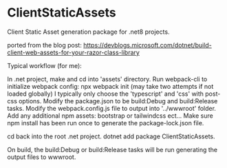 # ClientStaticAssets
Client Static Asset generation package for .net8 projects.

ported from the blog post:
https://devblogs.microsoft.com/dotnet/build-client-web-assets-for-your-razor-class-library

Typical workflow (for me):

In .net project, make and cd into 'assets' directory.
Run webpack-cli to initialize webpack config: npx webpack init (may take two attempts if not loaded globally)
I typically only choose the 'typescript' and 'css' with post-css options.
Modify the package.json to be build:Debug and build:Release tasks.
Modify the webpack.config.js file to output into '../wwwroot' folder.
Add any additional npm assets: bootstrap or tailwindcss ect...
Make sure npm install has been run once to generate the package-lock.json file.

cd back into the root .net project.
dotnet add package ClientStaticAssets.

On build, the build:Debug or build:Release tasks will be run generating the output files to wwwroot.
